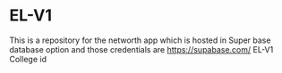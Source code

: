 # EL-V1
This is a repository for the networth app which is hosted in Super base database option and those credentials are 
https://supabase.com/
EL-V1
College id
